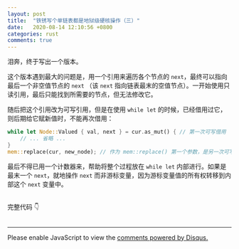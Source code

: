 ```yaml
---
layout: post
title:  "铁锈写个单链表都是地狱级硬核操作（三）"
date:   2020-08-14 12:10:56 +0800
categories: rust
comments: true
---
```


泪奔，终于写出一个版本。

这个版本遇到最大的问题是，用一个引用来遍历各个节点的 `next`，最终可以指向最后一个非空值节点的 `next` （该 `next` 指向链表最末的空值节点）。一开始使用只读引用，最后只能找到所需要的节点，但无法修改它。

随后把这个引用改为可写引用，但是在使用 `while let` 的时候，已经借用过它，则后期给它赋新值时，不能再次借用：
```rust
while let Node::Valued { val, next } = cur.as_mut() { // 第一次可写借用
    // ... 省略 ...
}
mem::replace(cur, new_node); // 作为 mem::replace() 第一个参数，是另一次可写借用
```
最后不得已用一个计数器来，帮助将整个过程放在 `while let` 内部进行。如果是最末一个 `next`，就地操作 `next` 而非游标变量，因为游标变量值的所有权转移到内部这个 `next` 变量中。

<br>
完整代码 👇
<br>
<script src="https://gist.github.com/straightdave/186eb35c92b25e14fc6ce5fa8d68a250.js"></script>


<br>
<hr>

<div id="disqus_thread"></div>
<script>
(function() { // DON'T EDIT BELOW THIS LINE
var d = document, s = d.createElement('script');
s.src = 'https://straightdave-github-io.disqus.com/embed.js';
s.setAttribute('data-timestamp', +new Date());
(d.head || d.body).appendChild(s);
})();
</script>
<noscript>Please enable JavaScript to view the <a href="https://disqus.com/?ref_noscript">comments powered by Disqus.</a></noscript>
